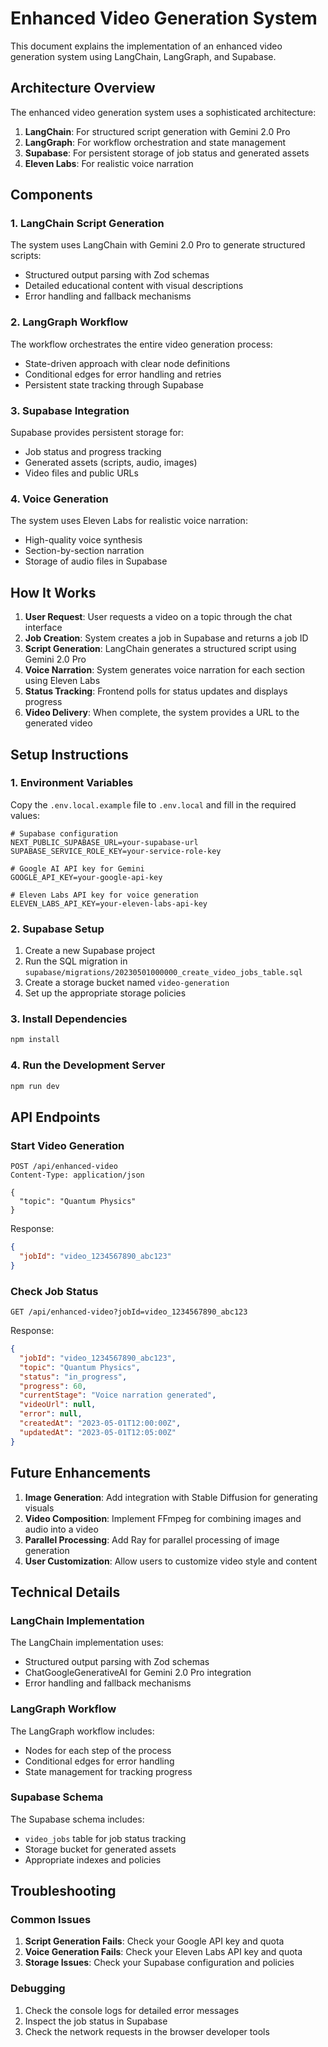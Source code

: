 # Enhanced Video Generation System

This document explains the implementation of an enhanced video generation system using LangChain, LangGraph, and Supabase.

## Architecture Overview

The enhanced video generation system uses a sophisticated architecture:

1. **LangChain**: For structured script generation with Gemini 2.0 Pro
2. **LangGraph**: For workflow orchestration and state management
3. **Supabase**: For persistent storage of job status and generated assets
4. **Eleven Labs**: For realistic voice narration

## Components

### 1. LangChain Script Generation

The system uses LangChain with Gemini 2.0 Pro to generate structured scripts:

- Structured output parsing with Zod schemas
- Detailed educational content with visual descriptions
- Error handling and fallback mechanisms

### 2. LangGraph Workflow

The workflow orchestrates the entire video generation process:

- State-driven approach with clear node definitions
- Conditional edges for error handling and retries
- Persistent state tracking through Supabase

### 3. Supabase Integration

Supabase provides persistent storage for:

- Job status and progress tracking
- Generated assets (scripts, audio, images)
- Video files and public URLs

### 4. Voice Generation

The system uses Eleven Labs for realistic voice narration:

- High-quality voice synthesis
- Section-by-section narration
- Storage of audio files in Supabase

## How It Works

1. **User Request**: User requests a video on a topic through the chat interface
2. **Job Creation**: System creates a job in Supabase and returns a job ID
3. **Script Generation**: LangChain generates a structured script using Gemini 2.0 Pro
4. **Voice Narration**: System generates voice narration for each section using Eleven Labs
5. **Status Tracking**: Frontend polls for status updates and displays progress
6. **Video Delivery**: When complete, the system provides a URL to the generated video

## Setup Instructions

### 1. Environment Variables

Copy the `.env.local.example` file to `.env.local` and fill in the required values:

```
# Supabase configuration
NEXT_PUBLIC_SUPABASE_URL=your-supabase-url
SUPABASE_SERVICE_ROLE_KEY=your-service-role-key

# Google AI API key for Gemini
GOOGLE_API_KEY=your-google-api-key

# Eleven Labs API key for voice generation
ELEVEN_LABS_API_KEY=your-eleven-labs-api-key
```

### 2. Supabase Setup

1. Create a new Supabase project
2. Run the SQL migration in `supabase/migrations/20230501000000_create_video_jobs_table.sql`
3. Create a storage bucket named `video-generation`
4. Set up the appropriate storage policies

### 3. Install Dependencies

```bash
npm install
```

### 4. Run the Development Server

```bash
npm run dev
```

## API Endpoints

### Start Video Generation

```
POST /api/enhanced-video
Content-Type: application/json

{
  "topic": "Quantum Physics"
}
```

Response:

```json
{
  "jobId": "video_1234567890_abc123"
}
```

### Check Job Status

```
GET /api/enhanced-video?jobId=video_1234567890_abc123
```

Response:

```json
{
  "jobId": "video_1234567890_abc123",
  "topic": "Quantum Physics",
  "status": "in_progress",
  "progress": 60,
  "currentStage": "Voice narration generated",
  "videoUrl": null,
  "error": null,
  "createdAt": "2023-05-01T12:00:00Z",
  "updatedAt": "2023-05-01T12:05:00Z"
}
```

## Future Enhancements

1. **Image Generation**: Add integration with Stable Diffusion for generating visuals
2. **Video Composition**: Implement FFmpeg for combining images and audio into a video
3. **Parallel Processing**: Add Ray for parallel processing of image generation
4. **User Customization**: Allow users to customize video style and content

## Technical Details

### LangChain Implementation

The LangChain implementation uses:
- Structured output parsing with Zod schemas
- ChatGoogleGenerativeAI for Gemini 2.0 Pro integration
- Error handling and fallback mechanisms

### LangGraph Workflow

The LangGraph workflow includes:
- Nodes for each step of the process
- Conditional edges for error handling
- State management for tracking progress

### Supabase Schema

The Supabase schema includes:
- `video_jobs` table for job status tracking
- Storage bucket for generated assets
- Appropriate indexes and policies

## Troubleshooting

### Common Issues

1. **Script Generation Fails**: Check your Google API key and quota
2. **Voice Generation Fails**: Check your Eleven Labs API key and quota
3. **Storage Issues**: Check your Supabase configuration and policies

### Debugging

1. Check the console logs for detailed error messages
2. Inspect the job status in Supabase
3. Check the network requests in the browser developer tools
